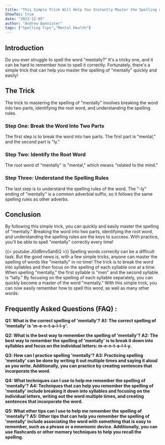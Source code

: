```yaml
---
title: "This Simple Trick Will Help You Instantly Master the Spelling of 'Mentally'!"
ShowToc: true 
date: "2023-12-05"
author: "Andrew Bannister" 
tags: ["Spelling Tips","Mental Health"]
---
```

## Introduction

Do you ever struggle to spell the word "mentally?" It's a tricky one, and it can be hard to remember how to spell it correctly. Fortunately, there's a simple trick that can help you master the spelling of "mentally" quickly and easily!

## The Trick

The trick to mastering the spelling of "mentally" involves breaking the word into two parts, identifying the root word, and understanding the spelling rules. 

### Step One: Break the Word Into Two Parts

The first step is to break the word into two parts. The first part is "mental," and the second part is "ly."

### Step Two: Identify the Root Word

The root word of "mentally" is "mental," which means "related to the mind."

### Step Three: Understand the Spelling Rules

The last step is to understand the spelling rules of the word. The "-ly" ending of "mentally" is a common adverbial suffix, so it follows the same spelling rules as other adverbs.

## Conclusion

By following this simple trick, you can quickly and easily master the spelling of "mentally." Breaking the word into two parts, identifying the root word, and understanding the spelling rules are the keys to success. With practice, you'll be able to spell "mentally" correctly every time!

{{< youtube JGdBmv5ah6Q >}} 
Spelling words correctly can be a difficult task. But the good news is, with a few simple tricks, anyone can master the spelling of words like "mentally" in no time! The trick is to break the word into syllables and then focus on the spelling of each syllable one at a time. When spelling "mentally," the first syllable is "men" and the second syllable is "tally." By focusing on the spelling of each syllable separately, you can quickly become a master of the word "mentally." With this simple trick, you can now easily remember how to spell this word, as well as many other words.

## Frequently Asked Questions (FAQ) :
**Q1: What is the correct spelling of 'mentally'?**
**A1: The correct spelling of 'mentally' is 'm-e-n-t-a-l-l-y'.**

**Q2: What is the best way to remember the spelling of 'mentally'?**
**A2: The best way to remember the spelling of 'mentally' is to break it down into syllables and focus on the individual letters: m-e-n-t-a-l-l-y.**

**Q3: How can I practice spelling 'mentally'?**
**A3: Practicing spelling 'mentally' can be done by writing it out multiple times and saying it aloud as you write. Additionally, you can practice by creating sentences that incorporate the word.**

**Q4: What techniques can I use to help me remember the spelling of 'mentally'?**
**A4: Techniques that can help you remember the spelling of 'mentally' include breaking it down into syllables and focusing on the individual letters, writing out the word multiple times, and creating sentences that incorporate the word.**

**Q5: What other tips can I use to help me remember the spelling of 'mentally'?**
**A5: Other tips that can help you remember the spelling of 'mentally' include associating the word with something that is easy to remember, such as a phrase or a mnemonic device. Additionally, you can use flashcards or other memory techniques to help you recall the spelling.**





